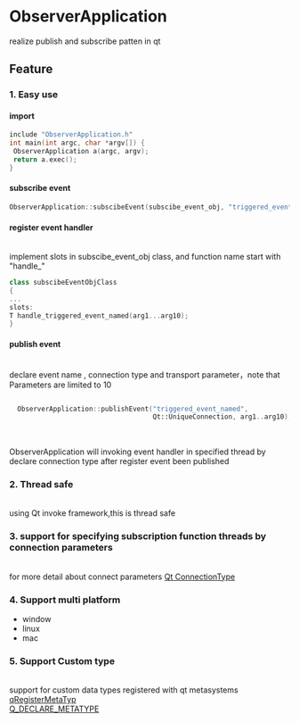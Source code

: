 # ObserverApplication
 realize publish and subscribe patten in qt


## Feature
### 1. <b>Easy use</b>


#### import


 ``` c++
 include "ObserverApplication.h"
 int main(int argc, char *argv[]) {
  ObserverApplication a(argc, argv);
  return a.exec();
}

 ```
 
 #### subscribe event
 
 
 ``` C++
 ObserverApplication::subscibeEvent(subscibe_event_obj, "triggered_event_named");
```

#### register event handler
<br>implement slots in subscibe_event_obj class, and function name start with "handle_"


``` C++
class subscibeEventObjClass
{
...
slots:
T handle_triggered_event_named(arg1...arg10);
}
```

#### publish event
<br>declare event name , connection type and transport parameter，note that Parameters are limited to 10

```c++

  ObserverApplication::publishEvent("triggered_event_named",
                                    Qt::UniqueConnection, arg1..arg10);
              
```

<br>ObserverApplication will invoking event handler in specified thread by declare connection type after register event been published


### 2. Thread safe
<br> using Qt invoke framework,this is thread safe


### 3. support for specifying subscription function threads by connection parameters
<br> for more detail about connect parameters [Qt ConnectionType](https://doc.qt.io/qt-5.15/qt.html#ConnectionType-enum)


### 4. Support multi platform 


* window
* linux
* mac


### 5. Support Custom type
<br>support for custom data types registered with qt metasystems
<br>[qRegisterMetaTyp](https://doc.qt.io/qt-5.15/qmetatype.html#qRegisterMetaType-1)
<br>[Q_DECLARE_METATYPE](https://doc.qt.io/qt-5.15/qmetatype.html#Q_DECLARE_METATYPE)


 
